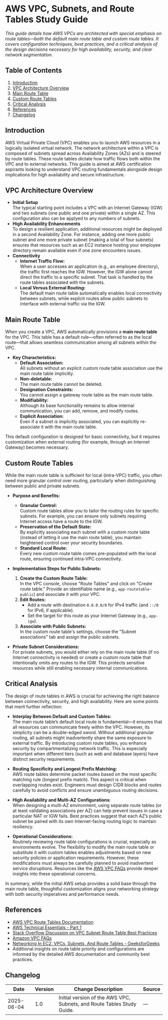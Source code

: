 # AWS VPC, Subnets, and Route Tables Study Guide

*This guide details how AWS VPCs are architected with special emphasis on route tables—both the default main route table and custom route tables. It covers configuration techniques, best practices, and a critical analysis of the design decisions necessary for high availability, security, and clear network segmentation.*

## Table of Contents
1. [Introduction](#introduction)
2. [VPC Architecture Overview](#vpc-architecture-overview)
3. [Main Route Table](#main-route-table)
4. [Custom Route Tables](#custom-route-tables)
5. [Critical Analysis](#critical-analysis)
6. [References](#references)
7. [Changelog](#changelog)

## Introduction
AWS Virtual Private Cloud (VPC) enables you to launch AWS resources in a logically isolated virtual network. The network architecture within a VPC is composed of subnets spread across Availability Zones (AZs) and is steered by route tables. These route tables dictate how traffic flows both within the VPC and to external networks. This guide is aimed at AWS certification aspirants looking to understand VPC routing fundamentals alongside design implications for high availability and secure infrastructure.

## VPC Architecture Overview
- **Initial Setup**  
  The typical starting point includes a VPC with an Internet Gateway (IGW) and two subnets (one public and one private) within a single AZ. This configuration also can be applyed to any numbers of subnets.  
- **High Availability Enhancements**  
  To design a resilient application, additional resources might be deployed in a second Availability Zone. For instance, adding one more public subnet and one more private subnet (making a total of four subnets) ensures that resources such as an EC2 instance hosting your employee directory remain available even if one zone encounters issues.
- **Connectivity**  
  - **Internet Traffic Flow:**  
    When a user accesses an application (e.g., an employee directory), the traffic first reaches the IGW. However, the IGW alone cannot direct the traffic to a specific subnet. That task is handled by the route tables associated with the subnets.
  - **Local Versus External Routing:**  
    The default main route table automatically enables local connectivity between subnets, while explicit routes allow public subnets to interface with external traffic via the IGW.  


## Main Route Table
When you create a VPC, AWS automatically provisions a **main route table** for the VPC. This table has a default rule—often referred to as the local route—that allows seamless communication among all subnets within the VPC.

- **Key Characteristics:**
  - **Default Association:**  
    All subnets without an explicit custom route table association use the main route table implicitly.
  - **Non-deletable:**  
    The main route table cannot be deleted.
  - **Designation Constraints:**  
    You cannot assign a gateway route table as the main route table.
  - **Modifiability:**  
    Although its base functionality remains to allow internal communication, you can add, remove, and modify routes.
  - **Explicit Association:**  
    Even if a subnet is implicitly associated, you can explicitly re-associate it with the main route table.
  
This default configuration is designed for basic connectivity, but it requires customization when external routing (for example, through an Internet Gateway) becomes necessary.  


## Custom Route Tables
While the main route table is sufficient for local (intra-VPC) traffic, you often need more granular control over routing, particularly when distinguishing between public and private subnets.

- **Purpose and Benefits:**
  - **Granular Control:**  
    Custom route tables allow you to tailor the routing rules for specific subnets. For example, you can ensure only subnets requiring Internet access have a route to the IGW.
  - **Preservation of the Default State:**  
    By explicitly associating each subnet with a custom route table (instead of letting it use the main route table), you maintain heightened control over your security boundaries.
  - **Standard Local Route:**  
    Every new custom route table comes pre-populated with the local route, ensuring continued intra-VPC connectivity.
  
- **Implementation Steps for Public Subnets:**
  1. **Create the Custom Route Table:**  
     In the VPC console, choose "Route Tables" and click on "Create route table." Provide an identifiable name (e.g., `app-routetable-public`) and associate it with your VPC.
  2. **Edit Routes:**  
     - Add a route with destination `0.0.0.0/0` for IPv4 traffic (and `::/0` for IPv6, if applicable).
     - Set the target for this route as your Internet Gateway (e.g., `app-igw`).
  3. **Associate with Public Subnets:**  
     In the custom route table's settings, choose the "Subnet associations" tab and assign the public subnets.
     
- **Private Subnet Considerations:**  
  For private subnets, you would either rely on the main route table (if no Internet connectivity is needed) or create a custom route table that intentionally omits any routes to the IGW. This protects sensitive resources while still enabling necessary internal communications.  


## Critical Analysis
The design of route tables in AWS is crucial for achieving the right balance between connectivity, security, and high availability. Here are some points that merit further reflection:

- **Interplay Between Default and Custom Tables:**  
  The main route table’s default local route is fundamental—it ensures that all resources can communicate freely within the VPC. However, its simplicity can be a double-edged sword. Without additional granular routing, all subnets might inadvertently share the same exposure to external traffic. By introducing custom route tables, you enhance security by compartmentalizing network traffic. This is especially important when different tiers (such as web and database layers) have distinct security requirements.

- **Routing Specificity and Longest Prefix Matching:**  
  AWS route tables determine packet routes based on the most specific matching rule (longest prefix match). This aspect is critical when overlapping routes exist. Engineers must design CIDR blocks and routes carefully to avoid conflicts and ensure unambiguous routing decisions.  


- **High Availability and Multi-AZ Configurations:**  
  When designing a multi-AZ environment, using separate route tables (or at least validating associations per AZ) can help prevent issues in case a particular NAT or IGW fails. Best practices suggest that each AZ’s public subnet be paired with its own Internet-facing routing logic to maintain resiliency.  


- **Operational Considerations:**  
  Routinely reviewing route table configurations is crucial, especially as environments evolve. The flexibility to modify the main route table or substitute it with custom tables enables adjustments based on new security policies or application requirements. However, these modifications must always be carefully planned to avoid inadvertent service disruptions. Resources like the [AWS VPC FAQs](https://aws.amazon.com/vpc/faqs/) provide deeper insights into these operational concerns.  


In summary, while the initial AWS setup provides a solid base through the main route table, thoughtful customization aligns your networking strategy with both security imperatives and performance needs.

## References
- [AWS VPC Route Tables Documentation](https://docs.aws.amazon.com/vpc/latest/userguide/VPC_Route_Tables.html) 
- [AWS Technical Essentials - Part 1](https://explore.skillbuilder.aws/learn/learning-plans/2197/retiring-enhanced-exam-prep-plan-aws-certified-solutions-architect-associate-saa-c03/courses/1851/aws-technical-essentials/lessons/135839/aws-technical-essentials-part-1) 
- [Stack Overflow Discussion on VPC Subnet Route Table Best Practices](https://stackoverflow.com/questions/66254645/aws-vpc-subnet-route-table-best-practices) 
- [Amazon VPC FAQs](https://aws.amazon.com/vpc/faqs/) 
- [Networking In EC2: VPCs, Subnets, And Route Tables - GeeksforGeeks](https://www.geeksforgeeks.org/networking-in-ec2-vpcs-subnets-and-route-tables/) 
- Additional insights on route table priority and configurations are informed by the detailed AWS documentation and community best practices. 

## Changelog
| Date       | Version | Change Description                                                       | Source |
|------------|---------|--------------------------------------------------------------------------|--------|
| 2025-06-04 | 1.0     | Initial version of the AWS VPC, Subnets, and Route Tables Study Guide.   | —      |

